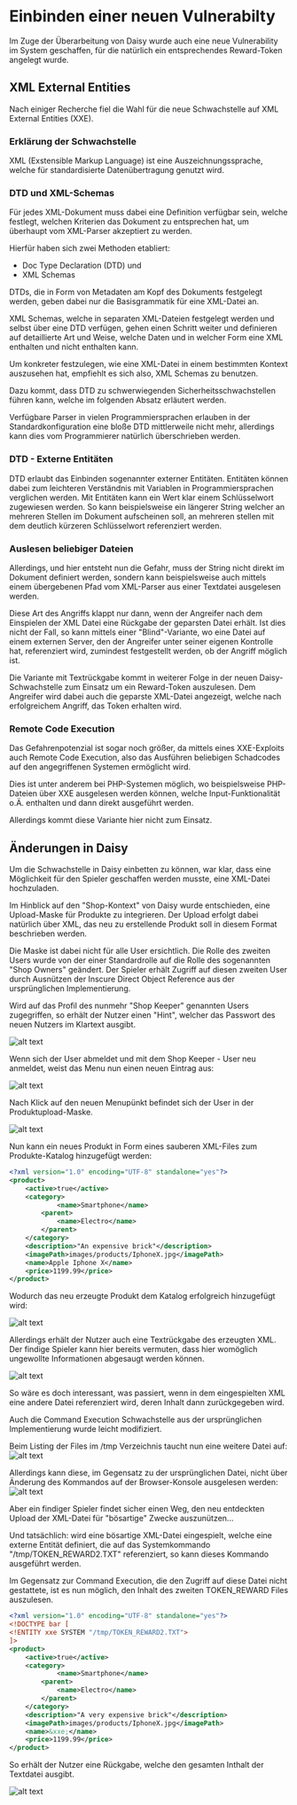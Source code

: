 # Einbinden einer neuen Vulnerabilty

Im Zuge der Überarbeitung von Daisy wurde auch eine neue Vulnerability im System geschaffen, für die natürlich ein entsprechendes Reward-Token angelegt wurde.

## XML External Entities
Nach einiger Recherche fiel die Wahl für die neue Schwachstelle auf XML External Entities (XXE).

### Erklärung der Schwachstelle
XML (Exstensible Markup Language) ist eine Auszeichnungssprache, welche für standardisierte Datenübertragung genutzt wird.

### DTD und XML-Schemas

Für jedes XML-Dokument muss dabei eine Definition verfügbar sein, welche festlegt, welchen Kriterien das Dokument zu entsprechen hat, um überhaupt vom XML-Parser akzeptiert zu werden.

Hierfür haben sich zwei Methoden etabliert:

 - Doc Type Declaration (DTD) und
 - XML Schemas

DTDs, die in Form von Metadaten am Kopf des Dokuments festgelegt werden, geben dabei nur die Basisgrammatik für eine XML-Datei an.

XML Schemas, welche in separaten XML-Dateien festgelegt werden und selbst über eine DTD verfügen, gehen einen Schritt weiter und definieren auf detaillierte Art und Weise, welche Daten und in welcher Form eine XML enthalten und nicht enthalten kann.

Um konkreter festzulegen, wie eine XML-Datei in einem bestimmten Kontext auszusehen hat, empfiehlt es sich also, XML Schemas zu benutzen.

Dazu kommt, dass DTD zu schwerwiegenden Sicherheitsschwachstellen führen kann, welche im folgenden Absatz erläutert werden.

Verfügbare Parser in vielen Programmiersprachen erlauben in der Standardkonfiguration eine bloße DTD mittlerweile nicht mehr, allerdings kann dies vom Programmierer natürlich überschrieben werden.

### DTD - Externe Entitäten

DTD erlaubt das Einbinden sogenannter externer Entitäten. Entitäten können dabei zum leichteren Verständnis mit Variablen in Programmiersprachen verglichen werden. Mit Entitäten kann ein Wert klar einem Schlüsselwort zugewiesen werden. So kann beispielsweise ein längerer String welcher an mehreren Stellen im Dokument aufscheinen soll, an mehreren stellen mit dem deutlich kürzeren Schlüsselwort referenziert werden.

### Auslesen beliebiger Dateien

Allerdings, und hier entsteht nun die Gefahr, muss der String nicht direkt im Dokument definiert werden, sondern kann beispielsweise auch mittels einem übergebenen Pfad vom XML-Parser aus einer Textdatei ausgelesen werden.

Diese Art des Angriffs klappt nur dann, wenn der Angreifer nach dem Einspielen der XML Datei eine Rückgabe der geparsten Datei erhält. Ist dies nicht der Fall, so kann mittels einer "Blind"-Variante, wo eine Datei auf einem externen Server, den der Angreifer unter seiner eigenen Kontrolle hat, referenziert wird, zumindest festgestellt werden, ob der Angriff möglich ist.

Die Variante mit Textrückgabe kommt in weiterer Folge in der neuen Daisy-Schwachstelle zum Einsatz um ein Reward-Token auszulesen. Dem Angreifer wird dabei auch die geparste XML-Datei angezeigt, welche nach erfolgreichem Angriff, das Token erhalten wird.

### Remote Code Execution

Das Gefahrenpotenzial ist sogar noch größer, da mittels eines XXE-Exploits auch Remote Code Execution, also das Ausführen beliebigen Schadcodes auf den angegriffenen Systemen ermöglicht wird.

Dies ist unter anderem bei PHP-Systemen möglich, wo beispielsweise PHP-Dateien über XXE ausgelesen werden können, welche Input-Funktionalität o.Ä. enthalten und dann direkt ausgeführt werden.

Allerdings kommt diese Variante hier nicht zum Einsatz.

## Änderungen in Daisy

Um die Schwachstelle in Daisy einbetten zu können, war klar, dass eine Möglichkeit für den Spieler geschaffen werden musste, eine XML-Datei hochzuladen.

Im Hinblick auf den "Shop-Kontext" von Daisy wurde entschieden, eine Upload-Maske für Produkte zu integrieren. Der Upload erfolgt dabei natürlich über XML, das neu zu erstellende Produkt soll in diesem Format beschrieben werden.

Die Maske ist dabei nicht für alle User ersichtlich. Die Rolle des zweiten Users wurde von der einer Standardrolle auf die Rolle des sogenannten "Shop Owners" geändert. Der Spieler erhält Zugriff auf diesen zweiten User durch Ausnützen der Inscure Direct Object Reference aus der ursprünglichen Implementierung.

Wird auf das Profil des nunmehr "Shop Keeper" genannten Users zugegriffen, so erhält der Nutzer einen "Hint", welcher das Passwort des neuen Nutzers im Klartext ausgibt.

![alt text](https://imgur.com/5njw0KX.png "Anzeige des Passworts für den Shop Keeper")

Wenn sich der User abmeldet und mit dem Shop Keeper - User neu anmeldet, weist das Menu nun einen neuen Eintrag aus:

![alt text](https://imgur.com/HDKBFNg.png "Upload Sektion verfügbar")

Nach Klick auf den neuen Menupünkt befindet sich der User in der Produktupload-Maske.

![alt text](https://imgur.com/noklEqS.png "Upload Maske")

Nun kann ein neues Produkt in Form eines sauberen XML-Files zum Produkte-Katalog hinzugefügt werden:
```xml
<?xml version="1.0" encoding="UTF-8" standalone="yes"?>
<product>
    <active>true</active>
    <category>
            <name>Smartphone</name>
        <parent>
            <name>Electro</name>
        </parent>
    </category>
    <description>"An expensive brick"</description>
    <imagePath>images/products/IphoneX.jpg</imagePath>
    <name>Apple Iphone X</name>
    <price>1199.99</price>
</product>
```

Wodurch das neu erzeugte Produkt dem Katalog erfolgreich hinzugefügt wird:

![alt text](https://imgur.com/jFXdQNB.png "Das neu erzeugte Produkt")

Allerdings erhält der Nutzer auch eine Textrückgabe des erzeugten XML. Der findige Spieler kann hier bereits vermuten, dass hier womöglich ungewollte Informationen abgesaugt werden können. 

![alt text](https://imgur.com/yLtehXI.png "Ausgabe für den Nutzer")

So wäre es doch interessant, was passiert, wenn in dem eingespielten XML eine andere Datei referenziert wird, deren Inhalt dann zurückgegeben wird.

Auch die Command Execution Schwachstelle aus der ursprünglichen Implementierung wurde leicht modifiziert.

Beim Listing der Files im /tmp Verzeichnis taucht nun eine weitere Datei auf:
![alt text](https://imgur.com/tJ78LDA.png "Eine neue TOKEN_REWARD Datei wird gelistet")

Allerdings kann diese, im Gegensatz zu der ursprünglichen Datei, nicht über Änderung des Kommandos auf der Browser-Konsole ausgelesen werden:
![alt text](https://imgur.com/jOpwsvI.png "Logo Title Text XXX")

Aber ein findiger Spieler findet sicher einen Weg, den neu entdeckten Upload der XML-Datei für "bösartige" Zwecke auszunützen...

Und tatsächlich: wird eine bösartige XML-Datei eingespielt, welche eine externe Entität definiert, die auf das Systemkommando "/tmp/TOKEN_REWARD2.TXT" referenziert, so kann dieses Kommando ausgeführt werden.

Im Gegensatz zur Command Execution, die den Zugriff auf diese Datei nicht gestattete, ist es nun möglich, den Inhalt des zweiten TOKEN_REWARD Files auszulesen.

```xml
<?xml version="1.0" encoding="UTF-8" standalone="yes"?>
<!DOCTYPE bar [
<!ENTITY xxe SYSTEM "/tmp/TOKEN_REWARD2.TXT">
]>
<product>
    <active>true</active>
    <category>
            <name>Smartphone</name>
        <parent>
            <name>Electro</name>
        </parent>
    </category>
    <description>"A very expensive brick"</description>
    <imagePath>images/products/IphoneX.jpg</imagePath>
    <name>&xxe;</name>
    <price>1199.99</price>
</product>
```

So erhält der Nutzer eine Rückgabe, welche den gesamten Inthalt der Textdatei ausgibt.

![alt text](https://imgur.com/XBoU2QP.png "Das Token wird zurückgegeben")




